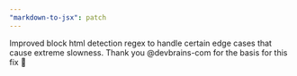```yaml
---
"markdown-to-jsx": patch
---
```


Improved block html detection regex to handle certain edge cases that cause extreme slowness. Thank you @devbrains-com for the basis for this fix 🤝
